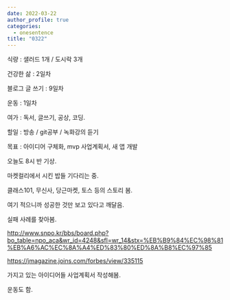 ```yaml
---
date: 2022-03-22
author_profile: true
categories:
  - onesentence
title: "0322"
---
```


식량 : 샐러드 1개 / 도시락 3개

건강한 삶 : 2일차 

블로그 글 쓰기 : 9일차

운동 : 1일차

여가 : 독서, 글쓰기, 공상, 코딩.

할일 : 방송 / git공부 / 녹화강의 듣기

목표 : 아이디어 구체화, mvp 사업계획서, 새 앱 개발



오늘도 8시 반 기상.

마켓컬리에서 시킨 밥들 기다리는 중.

클래스101, 무신사, 당근마켓, 토스 등의 스토리 봄.

여기 적으니까 성공한 것만 보고 있다고 깨달음.

실패 사례를 찾아봄.

http://www.snpo.kr/bbs/board.php?bo_table=npo_aca&wr_id=4248&sfl=wr_14&stx=%EB%B9%84%EC%98%81%EB%A6%AC%EC%8A%A4%ED%83%80%ED%8A%B8%EC%97%85

https://jmagazine.joins.com/forbes/view/335115

가지고 있는 아이디어들 사업계획서 작성해봄.

운동도 함.